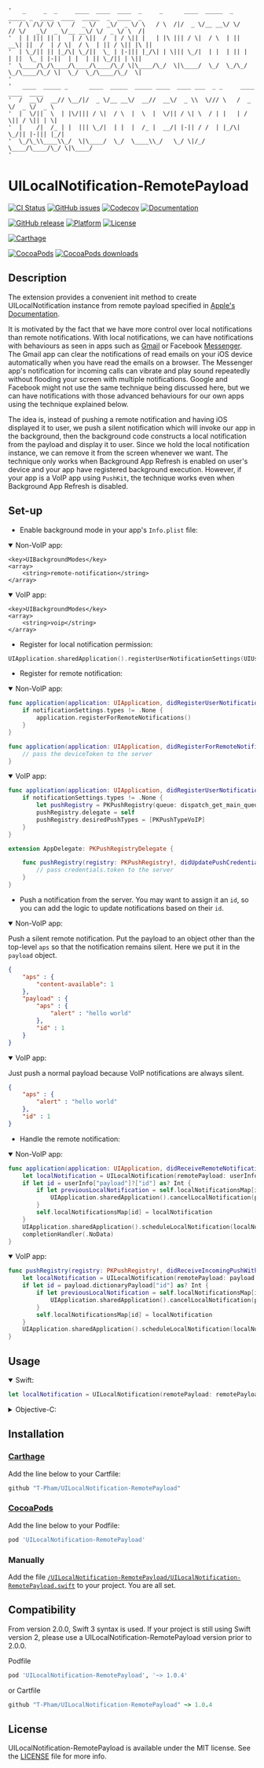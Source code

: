 ```
'   _     _  _     ____  ____  ____  _     _      ____  _____  _  _____ _  ____  ____  _____  _  ____  _     
'  / \ /\/ \/ \   /  _ \/   _\/  _ \/ \   / \  /|/  _ \/__ __\/ \/    // \/   _\/  _ \/__ __\/ \/  _ \/ \  /|
'  | | ||| || |   | / \||  /  | / \|| |   | |\ ||| / \|  / \  | ||  __\| ||  /  | / \|  / \  | || / \|| |\ ||
'  | \_/|| || |_/\| \_/||  \_ | |-||| |_/\| | \||| \_/|  | |  | || |   | ||  \_ | |-||  | |  | || \_/|| | \||
'  \____/\_/\____/\____/\____/\_/ \|\____/\_/  \|\____/  \_/  \_/\_/   \_/\____/\_/ \|  \_/  \_/\____/\_/  \|
'                                                                                                            
'   ____  _____ _      ____  _____  _____ ____  ____ ___  _ _     ____  ____  ____                           
'  /  __\/  __// \__/|/  _ \/__ __\/  __//  __\/  _ \\  \/// \   /  _ \/  _ \/  _ \                          
'  |  \/||  \  | |\/||| / \|  / \  |  \  |  \/|| / \| \  / | |   | / \|| / \|| | \|                          
'  |    /|  /_ | |  ||| \_/|  | |  |  /_ |  __/| |-|| / /  | |_/\| \_/|| |-||| |_/|                          
'  \_/\_\\____\\_/  \|\____/  \_/  \____\\_/   \_/ \|/_/   \____/\____/\_/ \|\____/                          
'                                                                                                            
```

# UILocalNotification-RemotePayload

[![CI Status](https://img.shields.io/travis/T-Pham/UILocalNotification-RemotePayload/master.svg?style=flat-square)](https://travis-ci.org/T-Pham/UILocalNotification-RemotePayload)
[![GitHub issues](https://img.shields.io/github/issues/T-Pham/UILocalNotification-RemotePayload.svg?style=flat-square)](https://github.com/T-Pham/UILocalNotification-RemotePayload/issues)
[![Codecov](https://img.shields.io/codecov/c/github/T-Pham/UILocalNotification-RemotePayload.svg?style=flat-square)](https://codecov.io/gh/T-Pham/UILocalNotification-RemotePayload)
[![Documentation](https://img.shields.io/cocoapods/metrics/doc-percent/UILocalNotification-RemotePayload.svg?style=flat-square)](http://cocoadocs.org/docsets/UILocalNotification-RemotePayload)

[![GitHub release](https://img.shields.io/github/tag/T-Pham/UILocalNotification-RemotePayload.svg?style=flat-square&label=release)](https://github.com/T-Pham/UILocalNotification-RemotePayload/releases)
[![Platform](https://img.shields.io/cocoapods/p/UILocalNotification-RemotePayload.svg?style=flat-square)](https://github.com/T-Pham/UILocalNotification-RemotePayload)
[![License](https://img.shields.io/cocoapods/l/UILocalNotification-RemotePayload.svg?style=flat-square)](LICENSE)

[![Carthage](https://img.shields.io/badge/Carthage-compatible-4BC51D.svg?style=flat-square)](https://github.com/Carthage/Carthage)

[![CocoaPods](https://img.shields.io/badge/CocoaPods-compatible-4BC51D.svg?style=flat-square)](https://cocoapods.org/pods/UILocalNotification-RemotePayload)
[![CocoaPods downloads](https://img.shields.io/cocoapods/dt/UILocalNotification-RemotePayload.svg?style=flat-square)](https://cocoapods.org/pods/UILocalNotification-RemotePayload)

## Description

The extension provides a convenient init method to create UILocalNotification instance from remote payload specified in [Apple's Documentation](https://developer.apple.com/library/ios/documentation/NetworkingInternet/Conceptual/RemoteNotificationsPG/Chapters/TheNotificationPayload.html).

It is motivated by the fact that we have more control over local notifications than remote notifications. With local notifications, we can have notifications with behaviours as seen in apps such as [Gmail](https://itunes.apple.com/sg/app/gmail-email-from-google/id422689480?mt=8) or Facebook [Messenger](https://itunes.apple.com/sg/app/messenger/id454638411?mt=8). The Gmail app can clear the notifications of read emails on your iOS device automatically when you have read the emails on a browser. The Messenger app's notification for incoming calls can vibrate and play sound repeatedly without flooding your screen with multiple notifications. Google and Facebook might not use the same technique being discussed here, but we can have notifications with those advanced behaviours for our own apps using the technique explained below.

The idea is, instead of pushing a remote notification and having iOS displayed it to user, we push a silent notification which will invoke our app in the background, then the background code constructs a local notification from the payload and display it to user. Since we hold the local notification instance, we can remove it from the screen whenever we want. The technique only works when Background App Refresh is enabled on user's device and your app have registered background execution. However, if your app is a VoIP app using `PushKit`, the technique works even when Background App Refresh is disabled.

## Set-up

- Enable background mode in your app's `Info.plist` file:

<details open>
<summary>Non-VoIP app:</summary>

```plist
<key>UIBackgroundModes</key>
<array>
	<string>remote-notification</string>
</array>
```

</details>

<details open>
<summary>VoIP app:</summary>

```plist
<key>UIBackgroundModes</key>
<array>
	<string>voip</string>
</array>
```

</details>

- Register for local notification permission:

```swift
UIApplication.sharedApplication().registerUserNotificationSettings(UIUserNotificationSettings(forTypes: [.Badge, .Sound, .Alert], categories: nil))
```
- Register for remote notification:

<details open>
<summary>Non-VoIP app:</summary>

```swift
func application(application: UIApplication, didRegisterUserNotificationSettings notificationSettings: UIUserNotificationSettings) {
	if notificationSettings.types != .None {
		application.registerForRemoteNotifications()
	}
}

func application(application: UIApplication, didRegisterForRemoteNotificationsWithDeviceToken deviceToken: NSData) {
	// pass the deviceToken to the server
}
```

</details>

<details open>
<summary>VoIP app:</summary>

```swift
func application(application: UIApplication, didRegisterUserNotificationSettings notificationSettings: UIUserNotificationSettings) {
	if notificationSettings.types != .None {
		let pushRegistry = PKPushRegistry(queue: dispatch_get_main_queue())
		pushRegistry.delegate = self
		pushRegistry.desiredPushTypes = [PKPushTypeVoIP]
	}
}
```

```swift
extension AppDelegate: PKPushRegistryDelegate {

	func pushRegistry(registry: PKPushRegistry!, didUpdatePushCredentials credentials: PKPushCredentials!, forType type: String!) {
		// pass credentials.token to the server
	}
}
```

</details>

- Push a notification from the server. You may want to assign it an `id`, so you can add the logic to update notifications based on their `id`.

<details open>
<summary>Non-VoIP app:</summary>

Push a silent remote notification. Put the payload to an object other than the top-level `aps` so that the notification remains silent. Here we put it in the `payload` object.

```json
{
	"aps" : {
		"content-available": 1
	},
	"payload" : {
		"aps" : {
			"alert" : "hello world"
		},
		"id" : 1
	}
}
```

</details>

<details open>
<summary>VoIP app:</summary>

Just push a normal payload because VoIP notifications are always silent.

```json
{
	"aps" : {
		"alert" : "hello world"
	},
	"id" : 1
}
```

</details>

- Handle the remote notification:

<details open>
<summary>Non-VoIP app:</summary>

```swift
func application(application: UIApplication, didReceiveRemoteNotification userInfo: [NSObject : AnyObject], fetchCompletionHandler completionHandler: (UIBackgroundFetchResult) -> Void) {
	let localNotification = UILocalNotification(remotePayload: userInfo["payload"] as? [NSObject: AnyObject] ?? [:])
	if let id = userInfo["payload"]?["id"] as? Int {
		if let previousLocalNotification = self.localNotificationsMap[id] {
			UIApplication.sharedApplication().cancelLocalNotification(previousLocalNotification)
		}
		self.localNotificationsMap[id] = localNotification
	}
	UIApplication.sharedApplication().scheduleLocalNotification(localNotification)
	completionHandler(.NoData)
}
```

</details>

<details open>
<summary>VoIP app:</summary>

```swift
func pushRegistry(registry: PKPushRegistry!, didReceiveIncomingPushWithPayload payload: PKPushPayload!, forType type: String!) {
	let localNotification = UILocalNotification(remotePayload: payload.dictionaryPayload)
	if let id = payload.dictionaryPayload["id"] as? Int {
		if let previousLocalNotification = self.localNotificationsMap[id] {
			UIApplication.sharedApplication().cancelLocalNotification(previousLocalNotification)
		}
		self.localNotificationsMap[id] = localNotification
	}
	UIApplication.sharedApplication().scheduleLocalNotification(localNotification)
}
```

</details>

## Usage

<details open>
<summary>Swift:</summary>

```swift
let localNotification = UILocalNotification(remotePayload: remotePayload)
```

</details>

<details>
<summary>Objective-C:</summary>

```objective-c
UILocalNotification *localNotification = [[UILocalNotification alloc] initWithRemotePayload:remotePayload];
```

</details>

## Installation

### [Carthage](https://github.com/Carthage/Carthage)

Add the line below to your Cartfile:

```ruby
github "T-Pham/UILocalNotification-RemotePayload"
```

### [CocoaPods](https://cocoapods.org/pods/UILocalNotification-RemotePayload)

Add the line below to your Podfile:

```ruby
pod 'UILocalNotification-RemotePayload'
```

### Manually

Add the file [`/UILocalNotification-RemotePayload/UILocalNotification-RemotePayload.swift`](/UILocalNotification-RemotePayload/UILocalNotification-RemotePayload.swift) to your project. You are all set.

## Compatibility
From version 2.0.0, Swift 3 syntax is used. If your project is still using Swift version 2, please use a UILocalNotification-RemotePayload version prior to 2.0.0.

Podfile

```ruby
pod 'UILocalNotification-RemotePayload', '~> 1.0.4'
```

or Cartfile

```ruby
github "T-Pham/UILocalNotification-RemotePayload" ~> 1.0.4
```

## License

UILocalNotification-RemotePayload is available under the MIT license. See the [LICENSE](LICENSE) file for more info.
